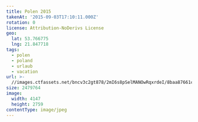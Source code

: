 ```yaml
---
title: Polen 2015
takenAt: '2015-09-03T17:10:11.000Z'
rotation: 0
license: Attribution-NoDerivs License
geo:
  lat: 53.766775
  lng: 21.847718
tags:
  - polen
  - poland
  - urlaub
  - vacation
url: >-
  //images.ctfassets.net/bncv3c2gt878/2mI6s8pSelMANOwRqxrdeI/8baa87661cb8e4cc58b9e1bd6c29dc2d/polen-2015_25328775073_o
size: 2479764
image:
  width: 4147
  height: 2759
contentType: image/jpeg
---
```


